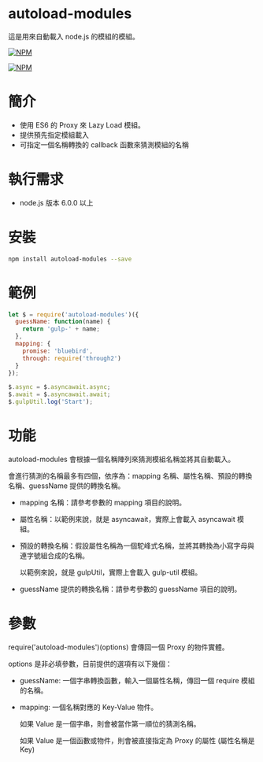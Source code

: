 # autoload-modules
這是用來自動載入 node.js 的模組的模組。

[![NPM](https://nodei.co/npm/autoload-modules.png?downloads=true&downloadRank=true&stars=true)](https://nodei.co/npm/autoload-modules/)


[![NPM](https://nodei.co/npm-dl/autoload-modules.png)](https://nodei.co/npm/autoload-modules/)

# 簡介
- 使用 ES6 的 Proxy 來 Lazy Load 模組。
- 提供預先指定模組載入
- 可指定一個名稱轉換的 callback 函數來猜測模組的名稱

# 執行需求
- node.js 版本 6.0.0 以上

# 安裝
```sh
npm install autoload-modules --save
```

# 範例
```js
let $ = require('autoload-modules')({
  guessName: function(name) {
    return 'gulp-' + name;
  },
  mapping: {
    promise: 'bluebird',
    through: require('through2')
  }
});

$.async = $.asyncawait.async;
$.await = $.asyncawait.await;
$.gulpUtil.log('Start');
```

# 功能
autoload-modules 會根據一個名稱陣列來猜測模組名稱並將其自動載入。

會進行猜測的名稱最多有四個，依序為：mapping 名稱、屬性名稱、預設的轉換名稱、guessName 提供的轉換名稱。

- mapping 名稱：請參考參數的 mapping 項目的說明。
- 屬性名稱：以範例來說，就是 asyncawait，實際上會載入 asyncawait 模組。
- 預設的轉換名稱：假設屬性名稱為一個駝峰式名稱，並將其轉換為小寫字母與連字號組合成的名稱。

  以範例來說，就是 gulpUtil，實際上會載入 gulp-util 模組。
- guessName 提供的轉換名稱：請參考參數的 guessName 項目的說明。

# 參數
require('autoload-modules')(options) 會傳回一個 Proxy 的物件實體。

options 是非必填參數，目前提供的選項有以下幾個：

- guessName: 一個字串轉換函數，輸入一個屬性名稱，傳回一個 require 模組的名稱。

- mapping: 一個名稱對應的 Key-Value 物件。

  如果 Value 是一個字串，則會被當作第一順位的猜測名稱。

  如果 Value 是一個函數或物件，則會被直接指定為 Proxy 的屬性 (屬性名稱是 Key)




